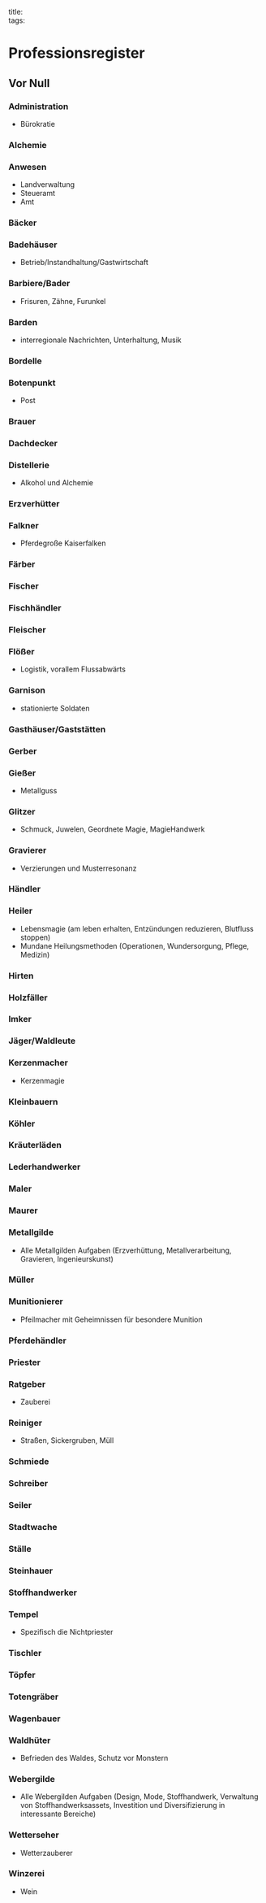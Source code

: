 title:   
tags:   
# Professionsregister
## Vor Null
### Administration  

* Bürokratie

### Alchemie
### Anwesen
* Landverwaltung
* Steueramt
* Amt
### Bäcker
### Badehäuser
* Betrieb/Instandhaltung/Gastwirtschaft
### Barbiere/Bader
* Frisuren, Zähne, Furunkel
### Barden
* interregionale Nachrichten, Unterhaltung, Musik
### Bordelle
### Botenpunkt
* Post
### Brauer
### Dachdecker
### Distellerie
* Alkohol und Alchemie
### Erzverhütter
### Falkner
* Pferdegroße Kaiserfalken
### Färber
### Fischer
### Fischhändler
### Fleischer
### Flößer
* Logistik, vorallem Flussabwärts
### Garnison
* stationierte Soldaten
### Gasthäuser/Gaststätten
### Gerber
### Gießer
* Metallguss
### Glitzer
* Schmuck, Juwelen, Geordnete Magie, MagieHandwerk
### Gravierer
* Verzierungen und Musterresonanz
### Händler
### Heiler
* Lebensmagie (am leben erhalten, Entzündungen reduzieren, Blutfluss stoppen)
* Mundane Heilungsmethoden (Operationen, Wundersorgung, Pflege, Medizin)
### Hirten
### Holzfäller
### Imker
### Jäger/Waldleute
### Kerzenmacher
* Kerzenmagie
### Kleinbauern
### Köhler
### Kräuterläden
### Lederhandwerker
### Maler
### Maurer
### Metallgilde
* Alle Metallgilden Aufgaben (Erzverhüttung, Metallverarbeitung, Gravieren, Ingenieurskunst)
### Müller
### Munitionierer
* Pfeilmacher mit Geheimnissen für besondere Munition
### Pferdehändler
### Priester
### Ratgeber 
* Zauberei
### Reiniger
* Straßen, Sickergruben, Müll
### Schmiede
### Schreiber
### Seiler
### Stadtwache
### Ställe
### Steinhauer
### Stoffhandwerker
### Tempel
* Spezifisch die Nichtpriester
### Tischler
### Töpfer
### Totengräber
### Wagenbauer
### Waldhüter
* Befrieden des Waldes, Schutz vor Monstern
### Webergilde
* Alle Webergilden Aufgaben (Design, Mode, Stoffhandwerk, Verwaltung von Stoffhandwerksassets, Investition und Diversifizierung in interessante Bereiche)
### Wetterseher
* Wetterzauberer
### Winzerei
* Wein